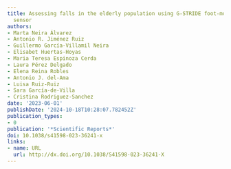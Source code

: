 ```yaml
---
title: Assessing falls in the elderly population using G-STRIDE foot-mounted inertial
  sensor
authors:
- Marta Neira Álvarez
- Antonio R. Jiménez Ruiz
- Guillermo García-Villamil Neira
- Elisabet Huertas-Hoyas
- Maria Teresa Espinoza Cerda
- Laura Pérez Delgado
- Elena Reina Robles
- Antonio J. del-Ama
- Luisa Ruiz-Ruiz
- Sara García-de-Villa
- Cristina Rodriguez-Sanchez
date: '2023-06-01'
publishDate: '2024-10-18T10:28:07.782452Z'
publication_types:
- 0
publication: '*Scientific Reports*'
doi: 10.1038/s41598-023-36241-x
links:
- name: URL
  url: http://dx.doi.org/10.1038/S41598-023-36241-X
---
```

